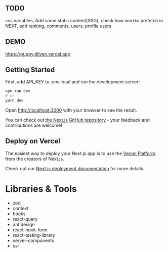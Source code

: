 ## TODO

css variables, Add some static content(SSG), check how worrks prefetch in NEXT, add ranking, comments, users, profile users

## DEMO
https://puppy.dilven.vercel.app

## Getting Started

First, add API_KEY to .env.local and run the development server:

```bash
npm run dev
# or
yarn dev
```

Open [http://localhost:3000](http://localhost:3000) with your browser to see the result.

You can check out [the Next.js GitHub repository](https://github.com/vercel/next.js/) - your feedback and contributions are welcome!

## Deploy on Vercel

The easiest way to deploy your Next.js app is to use the [Vercel Platform](https://vercel.com/import?utm_medium=default-template&filter=next.js&utm_source=create-next-app&utm_campaign=create-next-app-readme) from the creators of Next.js.

Check out our [Next.js deployment documentation](https://nextjs.org/docs/deployment) for more details.


# Libraries & Tools

- zod
- context
- hooks
- react-query
- ant design
- react-hook-form
- react-testing-library
- server-components
- ssr

